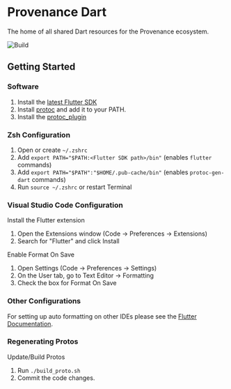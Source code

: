 # Provenance Dart
The home of all shared Dart resources for the Provenance ecosystem.

![Build](https://github.com/provenance-io/provenance-dart/actions/workflows/build.yml/badge.svg)

## Getting Started

### Software
1. Install the [latest Flutter SDK](https://docs.flutter.dev/get-started/install)
2. Install [protoc](https://github.com/protocolbuffers/protobuf/releases) and add it to your PATH.
3. Install the [protoc_plugin](https://pub.dev/packages/protoc_plugin/install)

### Zsh Configuration
1. Open or create `~/.zshrc`
2. Add `export PATH="$PATH:<Flutter SDK path>/bin"` (enables `flutter` commands)
3. Add `export PATH="$PATH":"$HOME/.pub-cache/bin"` (enables `protoc-gen-dart` commands)
4. Run `source ~/.zshrc` or restart Terminal

### Visual Studio Code Configuration
Install the Flutter extension
1. Open the Extensions window (Code -> Preferences -> Extensions)
2. Search for "Flutter" and click Install

Enable Format On Save
1. Open Settings (Code -> Preferences -> Settings)
2. On the User tab, go to Text Editor -> Formatting
3. Check the box for Format On Save

### Other Configurations
For setting up auto formatting on other IDEs please see the [Flutter Documentation](https://docs.flutter.dev/development/tools/formatting).

### Regenerating Protos

Update/Build Protos
1. Run `./build_proto.sh`
2. Commit the code changes.

